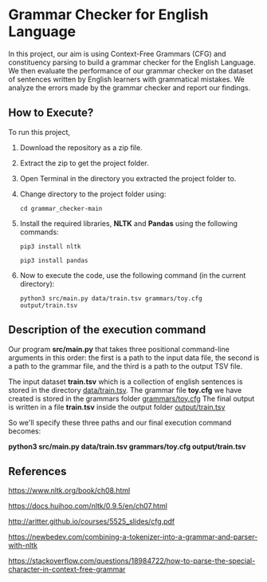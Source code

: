 # Grammar Checker for English Language

In this project, our aim is using Context-Free Grammars (CFG) and constituency parsing to build a grammar checker for the English Language. We then evaluate the performance of our grammar checker on the dataset of sentences written by English learners with grammatical mistakes. We analyze the errors made by the grammar checker and report our findings.

## How to Execute?

To run this project,

1. Download the repository as a zip file.
2. Extract the zip to get the project folder.
3. Open Terminal in the directory you extracted the project folder to. 
4. Change directory to the project folder using:

    `cd grammar_checker-main`
5. Install the required libraries, **NLTK** and **Pandas** using the following commands:

    `pip3 install nltk`

    `pip3 install pandas`
 
6. Now to execute the code, use the following command (in the current directory):

    `python3 src/main.py data/train.tsv grammars/toy.cfg output/train.tsv`
    
## Description of the execution command

Our program **src/main.py** that takes three positional command-line arguments in this order: the first is a path to the input data file, the second is a path to the grammar file, and the third is a path to the output TSV file.

The input dataset **train.tsv** which is a collection of english sentences is stored in the directory [data/train.tsv](data/train.tsv).
The grammar file **toy.cfg** we have created is stored in the grammars folder [grammars/toy.cfg](grammars/toy.cfg)
The final output is written in a file **train.tsv** inside the output folder [output/train.tsv](output/train.tsv)

So we'll specify these three paths and our final execution command becomes:

**python3 src/main.py data/train.tsv grammars/toy.cfg output/train.tsv**


## References


https://www.nltk.org/book/ch08.html

https://docs.huihoo.com/nltk/0.9.5/en/ch07.html

http://aritter.github.io/courses/5525_slides/cfg.pdf

https://newbedev.com/combining-a-tokenizer-into-a-grammar-and-parser-with-nltk

https://stackoverflow.com/questions/18984722/how-to-parse-the-special-character-in-context-free-grammar
